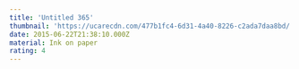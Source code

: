 ```yaml
---
title: 'Untitled 365'
thumbnail: 'https://ucarecdn.com/477b1fc4-6d31-4a40-8226-c2ada7daa8bd/'
date: 2015-06-22T21:38:10.000Z
material: Ink on paper
rating: 4
---
```

